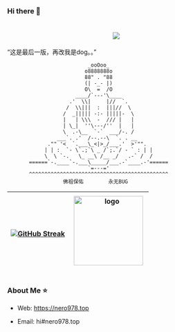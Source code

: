### Hi there 👋

<h1 align="center">
  <a href="https://nero978.top/">
    <img src="https://readme-typing-svg.herokuapp.com/?lines=console.log(%22Hello%2C%20World!%22);Hello,World!&center=true&size=27">
  </a>
</h1>

“这是最后一版，再改我是dog。。”


                              _ooOoo_
                             o8888888o
                             88" . "88
                             (| -_- |)
                             O\  =  /O
                          ____/`---'\____
                        .'  \\|     |//  `.
                       /  \\|||  :  |||//  \
                      /  _||||| -:- |||||-  \
                      |   | \\\  -  /// |   |
                      | \_|  ''\---/''  |   |
                      \  .-\__  `-`  ___/-. /
                    ___`. .'  /--.--\  `. . __
                 ."" '<  `.___\_<|>_/___.'  >'"".
                | | :  `- \`.;`\ _ /`;.`/ - ` : | |
                \  \ `-.   \_ __\ /__ _/   .-` /  /
           ======`-.____`-.___\_____/___.-`____.-'======
                              `=---='
           ^^^^^^^^^^^^^^^^^^^^^^^^^^^^^^^^^^^^^^^^^^^^^
                      佛祖保佑        永无BUG


| [![GitHub Streak](https://github-readme-streak-stats.herokuapp.com/?user=Nero978&theme=light&hide_border=true)](https://git.io/streak-stats) | <img src="https://github-readme-stats.vercel.app/api?username=Nero978&show_icons=true" alt="logo" height="160" align="right" style="margin: 5px; margin-bottom: 20px;"> |
| ------------- | ------------- |

### About Me ⭐
- Web: https://nero978.top

- Email: hi#nero978.top


